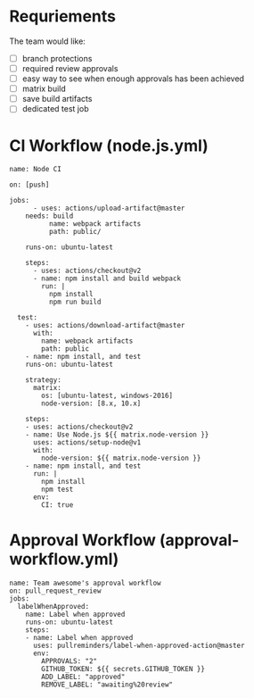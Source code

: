 # Requriements

The team would like: 
 - [ ] branch protections
 - [ ] required review approvals
 - [ ] easy way to see when enough approvals has been achieved
 - [ ] matrix build
 - [ ] save build artifacts
 - [ ] dedicated test job
 
 # CI Workflow (node.js.yml)
 
```
name: Node CI

on: [push]

jobs:
      - uses: actions/upload-artifact@master
    needs: build
          name: webpack artifacts
          path: public/

    runs-on: ubuntu-latest

    steps:
      - uses: actions/checkout@v2
      - name: npm install and build webpack
        run: |
          npm install
          npm run build

  test:
    - uses: actions/download-artifact@master
      with:
        name: webpack artifacts
        path: public
    - name: npm install, and test
    runs-on: ubuntu-latest

    strategy:
      matrix:
        os: [ubuntu-latest, windows-2016]
        node-version: [8.x, 10.x]

    steps:
    - uses: actions/checkout@v2
    - name: Use Node.js ${{ matrix.node-version }}
      uses: actions/setup-node@v1
      with:
        node-version: ${{ matrix.node-version }}
    - name: npm install, and test
      run: |
        npm install
        npm test
      env:
        CI: true
```

# Approval Workflow (approval-workflow.yml)
```
name: Team awesome's approval workflow
on: pull_request_review
jobs:
  labelWhenApproved:
    name: Label when approved
    runs-on: ubuntu-latest
    steps:
    - name: Label when approved
      uses: pullreminders/label-when-approved-action@master
      env:
        APPROVALS: "2"
        GITHUB_TOKEN: ${{ secrets.GITHUB_TOKEN }}
        ADD_LABEL: "approved"
        REMOVE_LABEL: "awaiting%20review"
```
